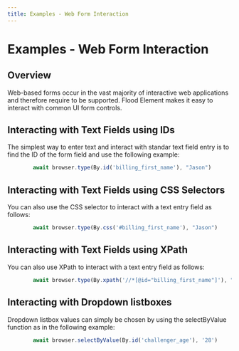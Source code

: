 ```yaml
---
title: Examples - Web Form Interaction
---
```


# Examples - Web Form Interaction

## Overview

Web-based forms occur in the vast majority of interactive web applications and therefore require to be supported. Flood Element makes it easy to interact with common UI form controls.

## Interacting with Text Fields using IDs

The simplest way to enter text and interact with standar text field entry is to find the ID of the form field and use the following example:

```typescript
        await browser.type(By.id('billing_first_name'), "Jason")
``` 

## Interacting with Text Fields using CSS Selectors

You can also use the CSS selector to interact with a text entry field as follows:

```typescript
        await browser.type(By.css('#billing_first_name'), "Jason")
``` 

## Interacting with Text Fields using XPath

You can also use XPath to interact with a text entry field as follows:

```typescript
        await browser.type(By.xpath('//*[@id="billing_first_name"]'), "Jason")
``` 

## Interacting with Dropdown listboxes

Dropdown listbox values can simply be chosen by using the selectByValue function as in the following example:

```typescript
        await browser.selectByValue(By.id('challenger_age'), '28')
``` 
































































































































































